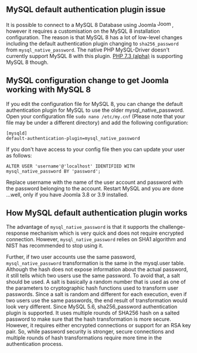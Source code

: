 <!-- Filename: Joomla_and_MySQL_8 / Display title: Joomla and MySQL 8 -->

## MySQL default authentication plugin issue

It is possible to connect to a MySQL 8 Database using Joomla
<img src="https://docs.joomla.org/images/4/4d/Compat_icon_3_x.png"
decoding="async" data-file-width="40" data-file-height="17" width="40"
height="17" alt="Joomla 3.x" />, however it requires a customisation on
the MySQL 8 installation configuration. The reason is that MySQL 8 has a
lot of low-level changes including the default authentication plugin
changing to `sha256_password` from `mysql_native_password`. The native
PHP MySQL-Driver doesn't currently support MySQL 8 with this plugin. <a
href="https://github.com/php/php-src/commit/d6e81f0bfd0cb90586dd83d4fd47a4302605261a"
rel="nofollow noreferrer noopener">PHP 7.3 (alpha)</a> is supporting
MySQL 8 though.

## MySQL configuration change to get Joomla working with MySQL 8

If you edit the configuration file for MySQL 8, you can change the
default authentication plugin for MySQL to use the older
mysql_native_password. Open your configuration file
`sudo nano /etc/my.cnf` (Please note that your file may be under a
different directory) and add the following configuration:

    [mysqld]
    default-authentication-plugin=mysql_native_password

If you don't have access to your config file then you can update your
user as follows:

    ALTER USER 'username'@'localhost' IDENTIFIED WITH mysql_native_password BY 'password';

Replace username with the name of the user account and password with the
password belonging to the account. Restart MySQL and you are done
...well, only if you have Joomla 3.8 or 3.9 installed.

## How MySQL default authentication plugin works

The advantage of `mysql_native_password` is that it supports the
challenge-response mechanism which is very quick and does not require
encrypted connection. However, `mysql_native_password` relies on SHA1
algorithm and NIST has recommended to stop using it.

Further, if two user accounts use the same password,
`mysql_native_password` transformation is the same in the mysql.user
table. Although the hash does not expose information about the actual
password, it still tells which two users use the same password. To avoid
that, a salt should be used. A salt is basically a random number that is
used as one of the parameters to cryptographic hash functions used to
transform user passwords. Since a salt is random and different for each
execution, even if two users use the same passwords, the end result of
transformation would look very different. Since MySQL 5.6,
sha256_password authentication plugin is supported. It uses multiple
rounds of SHA256 hash on a salted password to make sure that the hash
transformation is more secure. However, it requires either encrypted
connections or support for an RSA key pair. So, while password security
is stronger, secure connections and multiple rounds of hash
transformations require more time in the authentication process.
